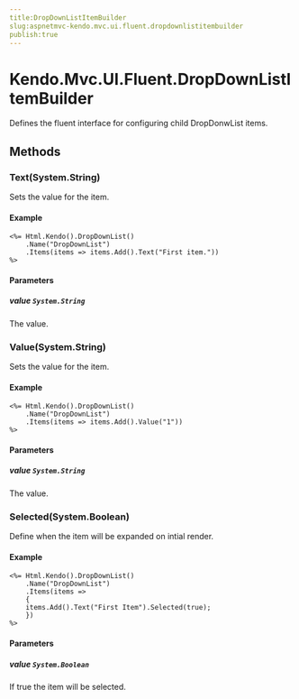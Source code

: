 ```yaml
---
title:DropDownListItemBuilder
slug:aspnetmvc-kendo.mvc.ui.fluent.dropdownlistitembuilder
publish:true
---
```


# Kendo.Mvc.UI.Fluent.DropDownListItemBuilder
Defines the fluent interface for configuring child DropDonwList items.



## Methods

### Text(System.String)
Sets the value for the item.

#### Example

    <%= Html.Kendo().DropDownList()
        .Name("DropDownList")
        .Items(items => items.Add().Text("First item."))
    %>
        


#### Parameters

##### value `System.String`
The value.




### Value(System.String)
Sets the value for the item.

#### Example

    <%= Html.Kendo().DropDownList()
        .Name("DropDownList")
        .Items(items => items.Add().Value("1"))
    %>
        


#### Parameters

##### value `System.String`
The value.




### Selected(System.Boolean)
Define when the item will be expanded on intial render.

#### Example

    <%= Html.Kendo().DropDownList()
        .Name("DropDownList")
        .Items(items =>
        {
        items.Add().Text("First Item").Selected(true);
        })
    %>
        


#### Parameters

##### value `System.Boolean`
If true the item will be selected.






